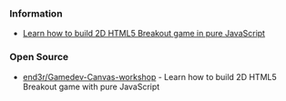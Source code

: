 


### Information
- [Learn how to build 2D HTML5 Breakout game in pure JavaScript](http://breakout.enclavegames.com/)



### Open Source
- [end3r/Gamedev-Canvas-workshop](https://github.com/end3r/Gamedev-Canvas-workshop) - Learn how to build 2D HTML5 Breakout game with pure JavaScript


